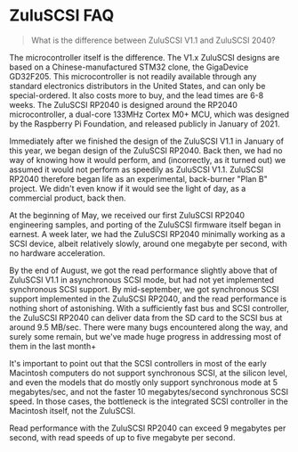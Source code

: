 # ZuluSCSI FAQ

>What is the difference between ZuluSCSI V1.1 and ZuluSCSI 2040?

The microcontroller itself is the difference. The V1.x ZuluSCSI designs are based on a Chinese-manufactured STM32 clone, the GigaDevice GD32F205. This microcontroller is not readily available through any standard electronics distributors in the United States, and can only be special-ordered. It also costs more to buy, and the lead times are 6-8 weeks. The ZuluSCSI RP2040 is designed around the RP2040 microcontroller, a dual-core 133MHz Cortex M0+ MCU, which was designed by the Raspberry Pi Foundation, and released publicly in January of 2021.

Immediately after we finished the design of the ZuluSCSI V1.1 in January of this year, we began design of the ZuluSCSI RP2040. Back then, we had no way of knowing how it would perform, and (incorrectly, as it turned out) we assumed it would not perform as speedily as ZuluSCSI V1.1. ZuluSCSI RP2040 therefore began life as an experimental, back-burner "Plan B" project. We didn't even know if it would see the light of day, as a commercial product, back then.

At the beginning of May, we received our first ZuluSCSI RP2040 engineering samples, and porting of the ZuluSCSI firmware itself began in earnest. A week later, we had the ZuluSCSI RP2040 minimally working as a SCSI device, albeit relatively slowly, around one megabyte per second, with no hardware acceleration.

By the end of August, we got the read performance slightly above that of ZuluSCSI V1.1 in asynchronous SCSI mode, but had not yet implemented synchronous SCSI support. By mid-september, we got synchronous SCSI support implemented in the ZuluSCSI RP2040, and the read performance is nothing short of astonishing. With a sufficiently fast bus and SCSI controller, the ZuluSCSI RP2040 can deliver data from the SD card to the SCSI bus at around 9.5 MB/sec. There were many bugs encountered along the way, and surely some remain, but we've made huge progress in addressing most of them in the last month+

It's important to point out that the SCSI controllers in most of the early Macintosh computers do not support synchronous SCSI, at the silicon level, and even the models that do mostly only support synchronous mode at 5 megabytes/sec, and not the faster 10 megabytes/second synchronous SCSI speed. In those cases, the bottleneck is the integrated SCSI controller in the Macintosh itself, not the ZuluSCSI.

Read performance with the ZuluSCSI RP2040 can exceed 9 megabytes per second, with read speeds of up to five megabyte per second.
